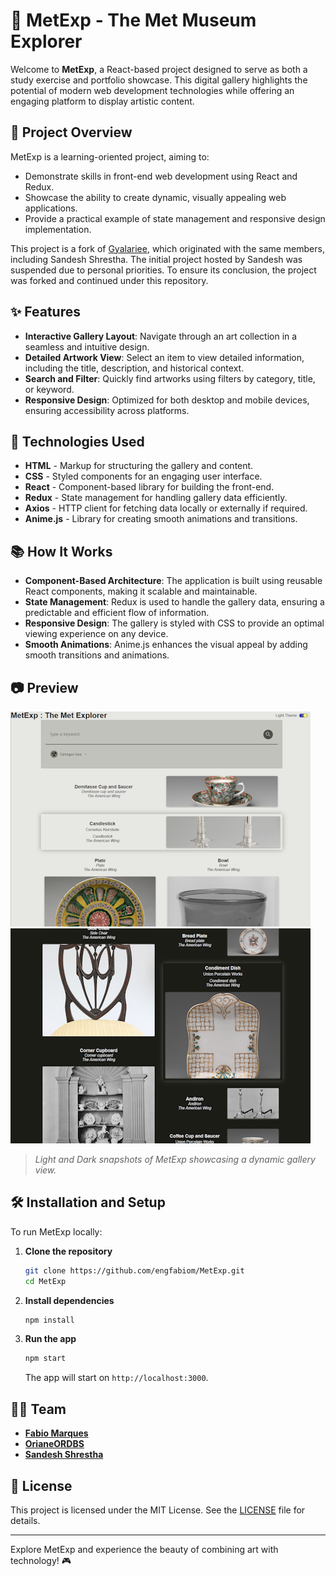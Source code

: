 # 🎨 MetExp - The Met Museum Explorer

Welcome to **MetExp**, a React-based project designed to serve as both a study exercise and portfolio showcase. This digital gallery highlights the potential of modern web development technologies while offering an engaging platform to display artistic content.

## 🌟 Project Overview

MetExp is a learning-oriented project, aiming to:

- Demonstrate skills in front-end web development using React and Redux.
- Showcase the ability to create dynamic, visually appealing web applications.
- Provide a practical example of state management and responsive design implementation.

This project is a fork of [Gyalariee](https://github.com/sandesnp/gyalariee.git), which originated with the same members, including Sandesh Shrestha. The initial project hosted by Sandesh was suspended due to personal priorities. To ensure its conclusion, the project was forked and continued under this repository.

## ✨ Features

- **Interactive Gallery Layout**: Navigate through an art collection in a seamless and intuitive design.
- **Detailed Artwork View**: Select an item to view detailed information, including the title, description, and historical context.
- **Search and Filter**: Quickly find artworks using filters by category, title, or keyword.
- **Responsive Design**: Optimized for both desktop and mobile devices, ensuring accessibility across platforms.

## 🚀 Technologies Used

- **HTML** - Markup for structuring the gallery and content.
- **CSS** - Styled components for an engaging user interface.
- **React** - Component-based library for building the front-end.
- **Redux** - State management for handling gallery data efficiently.
- **Axios** - HTTP client for fetching data locally or externally if required.
- **Anime.js** - Library for creating smooth animations and transitions.

## 📚 How It Works

- **Component-Based Architecture**: The application is built using reusable React components, making it scalable and maintainable.
- **State Management**: Redux is used to handle the gallery data, ensuring a predictable and efficient flow of information.
- **Responsive Design**: The gallery is styled with CSS to provide an optimal viewing experience on any device.
- **Smooth Animations**: Anime.js enhances the visual appeal by adding smooth transitions and animations.

## 📷 Preview

![MetExp Light Theme Screenshot](./src/assets/images/screenshot1.png)
![MetExp Dark Theme Screenshot](./src/assets/images/screenshot2.png)

> _Light and Dark snapshots of MetExp showcasing a dynamic gallery view._

## 🛠️ Installation and Setup

To run MetExp locally:

1. **Clone the repository**

   ```bash
   git clone https://github.com/engfabiom/MetExp.git
   cd MetExp
   ```

2. **Install dependencies**

   ```bash
   npm install
   ```

3. **Run the app**

   ```bash
   npm start
   ```

   The app will start on `http://localhost:3000`.

## 🧑‍🔧 Team

- [**Fabio Marques**](https://github.com/engfabiom)
- [**OrianeORDBS**](https://github.com/OrianeORDS)
- [**Sandesh Shrestha**](https://github.com/sandesnp)

## 📜 License

This project is licensed under the MIT License. See the [LICENSE](LICENSE) file for details.

---

Explore MetExp and experience the beauty of combining art with technology! 🎮
